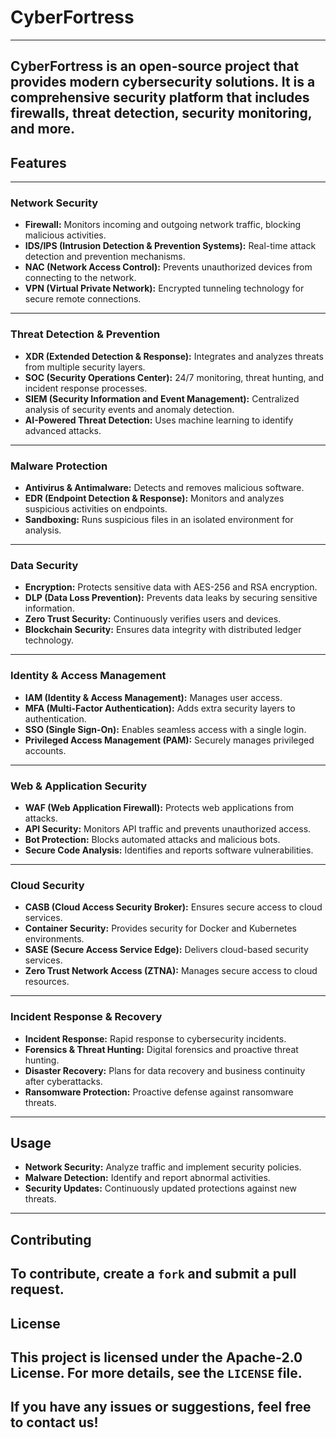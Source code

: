 # CyberFortress
----------------------------------------
CyberFortress is an open-source project that provides modern cybersecurity solutions. It is a comprehensive security platform that includes firewalls, threat detection, security monitoring, and more.
----------------------------------------
## Features
----------------------------------------
### Network Security
- **Firewall:** Monitors incoming and outgoing network traffic, blocking malicious activities.
- **IDS/IPS (Intrusion Detection & Prevention Systems):** Real-time attack detection and prevention mechanisms.
- **NAC (Network Access Control):** Prevents unauthorized devices from connecting to the network.
- **VPN (Virtual Private Network):** Encrypted tunneling technology for secure remote connections.
----------------------------------------
### Threat Detection & Prevention
- **XDR (Extended Detection & Response):** Integrates and analyzes threats from multiple security layers.
- **SOC (Security Operations Center):** 24/7 monitoring, threat hunting, and incident response processes.
- **SIEM (Security Information and Event Management):** Centralized analysis of security events and anomaly detection.
- **AI-Powered Threat Detection:** Uses machine learning to identify advanced attacks.
----------------------------------------
### Malware Protection
- **Antivirus & Antimalware:** Detects and removes malicious software.
- **EDR (Endpoint Detection & Response):** Monitors and analyzes suspicious activities on endpoints.
- **Sandboxing:** Runs suspicious files in an isolated environment for analysis.
----------------------------------------
### Data Security
- **Encryption:** Protects sensitive data with AES-256 and RSA encryption.
- **DLP (Data Loss Prevention):** Prevents data leaks by securing sensitive information.
- **Zero Trust Security:** Continuously verifies users and devices.
- **Blockchain Security:** Ensures data integrity with distributed ledger technology.
----------------------------------------
### Identity & Access Management
- **IAM (Identity & Access Management):** Manages user access.
- **MFA (Multi-Factor Authentication):** Adds extra security layers to authentication.
- **SSO (Single Sign-On):** Enables seamless access with a single login.
- **Privileged Access Management (PAM):** Securely manages privileged accounts.
----------------------------------------
### Web & Application Security
- **WAF (Web Application Firewall):** Protects web applications from attacks.
- **API Security:** Monitors API traffic and prevents unauthorized access.
- **Bot Protection:** Blocks automated attacks and malicious bots.
- **Secure Code Analysis:** Identifies and reports software vulnerabilities.
----------------------------------------
### Cloud Security
- **CASB (Cloud Access Security Broker):** Ensures secure access to cloud services.
- **Container Security:** Provides security for Docker and Kubernetes environments.
- **SASE (Secure Access Service Edge):** Delivers cloud-based security services.
- **Zero Trust Network Access (ZTNA):** Manages secure access to cloud resources.
----------------------------------------
### Incident Response & Recovery
- **Incident Response:** Rapid response to cybersecurity incidents.
- **Forensics & Threat Hunting:** Digital forensics and proactive threat hunting.
- **Disaster Recovery:** Plans for data recovery and business continuity after cyberattacks.
- **Ransomware Protection:** Proactive defense against ransomware threats.
----------------------------------------
## Usage
- **Network Security:** Analyze traffic and implement security policies.
- **Malware Detection:** Identify and report abnormal activities.
- **Security Updates:** Continuously updated protections against new threats.
----------------------------------------
## Contributing
To contribute, create a `fork` and submit a pull request.
----------------------------------------
## License
This project is licensed under the Apache-2.0 License. For more details, see the `LICENSE` file.
----------------------------------------
If you have any issues or suggestions, feel free to contact us!
----------------------------------------
